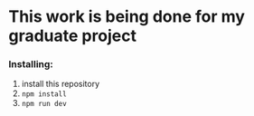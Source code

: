 # **This work is being done for my graduate project**
### Installing:
1. install this repository
2. <code>npm install</code>
3. <code>npm run dev</code>
